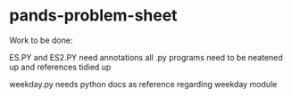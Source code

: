 # pands-problem-sheet

Work to be done: 

ES.PY and ES2.PY need annotations 
all .py programs need to be neatened up and references tidied up 

weekday.py needs python docs as reference regarding weekday module 